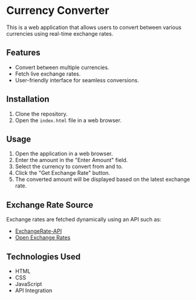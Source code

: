 

# Currency Converter

This is a web application that allows users to convert between various currencies using real-time exchange rates.

## Features

- Convert between multiple currencies.
- Fetch live exchange rates.
- User-friendly interface for seamless conversions.

## Installation

1. Clone the repository.
2. Open the `index.html` file in a web browser.

## Usage

1. Open the application in a web browser.
2. Enter the amount in the "Enter Amount" field.
3. Select the currency to convert from and to.
4. Click the "Get Exchange Rate" button.
5. The converted amount will be displayed based on the latest exchange rate.

## Exchange Rate Source

Exchange rates are fetched dynamically using an API such as:

- [ExchangeRate-API](https://www.exchangerate-api.com/)
- [Open Exchange Rates](https://openexchangerates.org/)

## Technologies Used

- HTML
- CSS
- JavaScript
- API Integration

